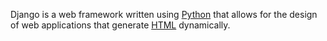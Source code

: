 <p>Django is a web framework written using <a href="/wiki/Python">Python</a> that allows for the design of web applications that generate <a href="/wiki/HTML">HTML</a> dynamically.</p>